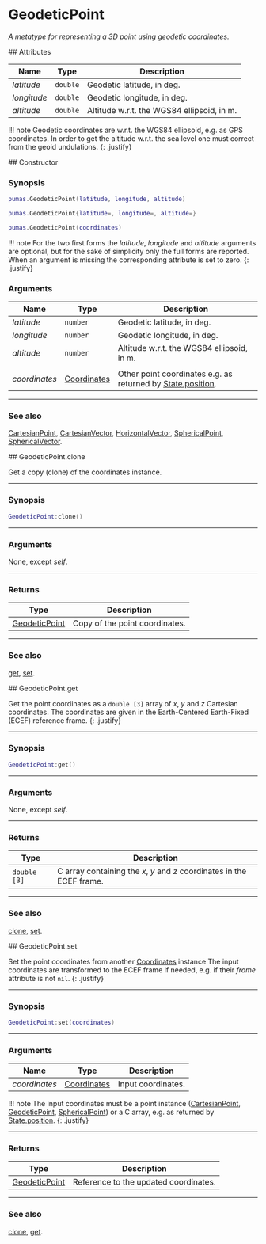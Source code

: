 # GeodeticPoint
_A metatype for representing a 3D point using geodetic coordinates._


<div markdown="1" class="shaded-box fancy">
## Attributes

|Name|Type|Description|
|----|----|-----------|
|*latitude* |`double`| Geodetic latitude, in deg. |
|*longitude*|`double`| Geodetic longitude, in deg.|
|*altitude* |`double`| Altitude w.r.t. the WGS84 ellipsoid, in m. |

!!! note
    Geodetic coordinates are w.r.t. the WGS84 ellipsoid, e.g. as GPS
    coordinates.  In order to get the altitude w.r.t. the sea level one must
    correct from the geoid undulations.
    {: .justify}
</div>


<div markdown="1" class="shaded-box fancy">
## Constructor

### Synopsis

```lua
pumas.GeodeticPoint(latitude, longitude, altitude)

pumas.GeodeticPoint{latitude=, longitude=, altitude=}

pumas.GeodeticPoint(coordinates)
```

!!! note
    For the two first forms the *latitude*, *longitude* and *altitude* arguments
    are optional, but for the sake of simplicity only the full forms are
    reported. When an argument is missing the corresponding attribute is set to
    zero.
    {: .justify}

### Arguments

|Name|Type|Description|
|----|----|-----------|
|*latitude* |`number` | Geodetic latitude, in deg. |
|*longitude*|`number` | Geodetic longitude, in deg.|
|*altitude* |`number` | Altitude w.r.t. the WGS84 ellipsoid, in m. |
||||
|*coordinates*|[Coordinates](../Coordinates.md)| Other point coordinates e.g. as returned by [State.position](../simulation/State.md:#attributes). |

---

### See also

[CartesianPoint](CartesianPoint.md),
[CartesianVector](CartesianVector.md),
[HorizontalVector](HorizontalVector.md),
[SphericalPoint](SphericalPoint.md),
[SphericalVector](SphericalVector.md).

</div>


<div markdown="1" class="shaded-box fancy">
## GeodeticPoint.clone

Get a copy (clone) of the coordinates instance.

---

### Synopsis

```lua
GeodeticPoint:clone()
```

---

### Arguments

None, except *self*.

---

### Returns

|Type|Description|
|----|-----------|
|[GeodeticPoint](GeodeticPoint.md)| Copy of the point coordinates.|

---

### See also

[get](#geodeticpointget),
[set](#geodeticpointset).
</div>


<div markdown="1" class="shaded-box fancy">
## GeodeticPoint.get

Get the point coordinates as a `double [3]` array of *x*, *y* and *z*
Cartesian coordinates. The coordinates are given in the Earth-Centered
Earth-Fixed (ECEF) reference frame.
{: .justify}

---

### Synopsis

```lua
GeodeticPoint:get()
```

---

### Arguments

None, except *self*.

---

### Returns

|Type|Description|
|----|-----------|
|`double [3]`| C array containing the *x*, *y* and *z* coordinates in the ECEF frame.|

---

### See also

[clone](#geodeticpointclone),
[set](#geodeticpointset).

</div>


<div markdown="1" class="shaded-box fancy">
## GeodeticPoint.set

Set the point coordinates from another [Coordinates](../Coordinates.md) instance
The input coordinates are transformed to the ECEF frame if needed, e.g.  if
their *frame* attribute is not `nil`.
{: .justify}

---

### Synopsis

```lua
GeodeticPoint:set(coordinates)
```

---

### Arguments

|Name|Type|Description|
|----|----|-----------|
|*coordinates*|[Coordinates](../Coordinates.md)| Input coordinates.|

!!! note
    The input coordinates must be a point instance
    ([CartesianPoint](CartesianPoint.md), [GeodeticPoint](GeodeticPoint.md),
    [SphericalPoint](SphericalPoint.md)) or a C array, e.g. as returned by
    [State.position](../simulation/State.md#attributes).
    {: .justify}

---

### Returns

|Type|Description|
|----|-----------|
|[GeodeticPoint](GeodeticPoint.md)| Reference to the updated coordinates.|

---

### See also

[clone](#geodeticpointclone),
[get](#geodeticpointget).
</div>
